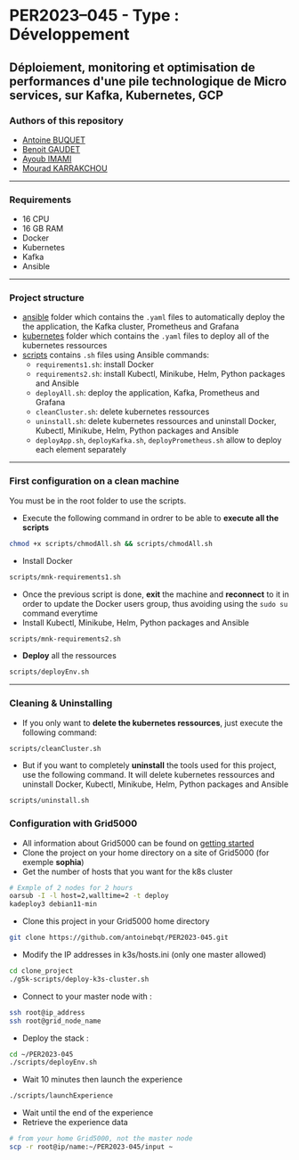 # PER2023–045 - Type : Développement
## Déploiement, monitoring et optimisation de performances d'une pile technologique de Micro services, sur Kafka, Kubernetes, GCP

### Authors of this repository
- [Antoine BUQUET](https://github.com/antoinebqt)
- [Benoit GAUDET](https://github.com/BenoitGAUDET38)
- [Ayoub IMAMI](https://github.com/AyoubIMAMI)
- [Mourad KARRAKCHOU](https://github.com/MouradKarrakchou)

---

### Requirements
- 16 CPU
- 16 GB RAM
- Docker
- Kubernetes
- Kafka
- Ansible

---

### Project structure
- [ansible](https://github.com/antoinebqt/TER/tree/master/ansible) folder which contains the `.yaml` files to automatically deploy the the application, the Kafka cluster, Prometheus and Grafana
- [kubernetes](https://github.com/antoinebqt/TER/tree/master/kubernetes) folder which contains the `.yaml` files to deploy all of the kubernetes ressources
- [scripts](https://github.com/antoinebqt/TER/tree/master/scripts) contains `.sh` files using Ansible commands:
  - `requirements1.sh`: install Docker
  - `requirements2.sh`: install Kubectl, Minikube, Helm, Python packages and Ansible
  - `deployAll.sh`: deploy the application, Kafka, Prometheus and Grafana
  - `cleanCluster.sh`: delete kubernetes ressources
  - `uninstall.sh`: delete kubernetes ressources and uninstall Docker, Kubectl, Minikube, Helm, Python packages and Ansible
  - `deployApp.sh`, `deployKafka.sh`, `deployPrometheus.sh` allow to deploy each element separately

---
 
### First configuration on a clean machine
You must be in the root folder to use the scripts.

- Execute the following command in ordrer to be able to **execute all the scripts**
```bash
chmod +x scripts/chmodAll.sh && scripts/chmodAll.sh
```
- Install Docker
```bash
scripts/mnk-requirements1.sh
```
- Once the previous script is done, **exit** the machine and **reconnect** to it in order to update the Docker users group, thus avoiding using the `sudo su` command everytime
- Install Kubectl, Minikube, Helm, Python packages and Ansible
```bash
scripts/mnk-requirements2.sh
```
- **Deploy** all the ressources
```bash
scripts/deployEnv.sh
```

---

### Cleaning & Uninstalling
- If you only want to **delete the kubernetes ressources**, just execute the following command:
```bash
scripts/cleanCluster.sh
```
- But if you want to completely **uninstall** the tools used for this project, use the following command. It will delete kubernetes ressources and uninstall Docker, Kubectl, Minikube, Helm, Python packages and Ansible
```bash
scripts/uninstall.sh
```

### Configuration with Grid5000
- All information about Grid5000 can be found on [getting started](https://www.grid5000.fr/w/Getting_Started)
- Clone the project on your home directory on a site of Grid5000 (for exemple **sophia**)
- Get the number of hosts that you want for the k8s cluster
```bash
# Exmple of 2 nodes for 2 hours
oarsub -I -l host=2,walltime=2 -t deploy
kadeploy3 debian11-min
```
- Clone this project in your Grid5000 home directory
```bash
git clone https://github.com/antoinebqt/PER2023-045.git
```
- Modify the IP addresses in k3s/hosts.ini (only one master allowed)
```bash
cd clone_project
./g5k-scripts/deploy-k3s-cluster.sh
```
- Connect to your master node with :
```bash
ssh root@ip_address
ssh root@grid_node_name
```
- Deploy the stack :
```bash
cd ~/PER2023-045
./scripts/deployEnv.sh
```
- Wait 10 minutes then launch the experience
```bash
./scripts/launchExperience
```
- Wait until the end of the experience
- Retrieve the experience data
```bash
# from your home Grid5000, not the master node
scp -r root@ip/name:~/PER2023-045/input ~
```
